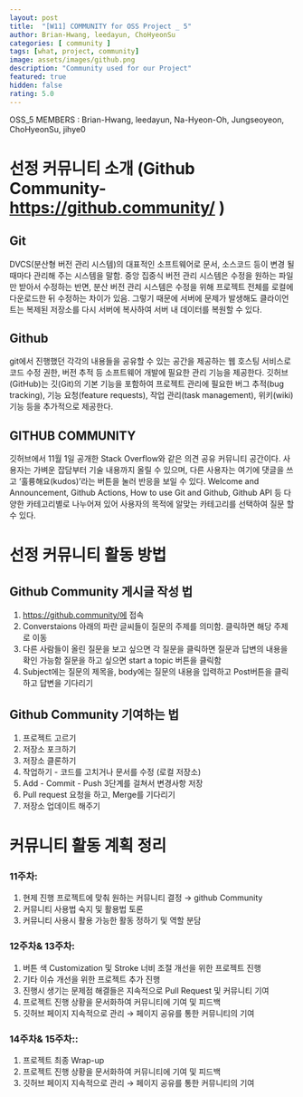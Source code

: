 ```yaml
---	
layout: post	
title:  "[W11] COMMUNITY for OSS Project _ 5"	
author: Brian-Hwang, leedayun, ChoHyeonSu
categories: [ community ]	
tags: [what, project, community]
image: assets/images/github.png
description: "Community used for our Project"	
featured: true	
hidden: false	
rating: 5.0	
---	
```


OSS_5 MEMBERS : Brian-Hwang, leedayun, Na-Hyeon-Oh, Jungseoyeon, ChoHyeonSu, jihye0



# 선정 커뮤니티 소개 (Github Community- https://github.community/ )

## Git

DVCS(분산형 버전 관리 시스템)의 대표적인 소프트웨어로 문서, 소스코드 등이 변경 될 때마다 관리해 주는 시스템을 말함. 중앙 집중식 버전 관리 시스템은 수정을 원하는 파일만 받아서 수정하는 반면, 분산 버전 관리 시스템은 수정을 위해 프로젝트 전체를 로컬에 다운로드한 뒤 수정하는 차이가 있음. 그렇기 때문에 서버에 문제가 발생해도 클라이언트는 복제된 저장소를 다시 서버에 복사하여 서버 내 데이터를 복원할 수 있다.

## Github

git에서 진행했던 각각의 내용들을 공유할 수 있는 공간을 제공하는 웹 호스팅 서비스로 코드 수정 권한, 버전 추적 등 소프트웨어 개발에 필요한 관리 기능을 제공한다. 깃허브(GitHub)는 깃(Git)의 기본 기능을 포함하여 프로젝트 관리에 필요한 버그 추적(bug tracking), 기능 요청(feature requests), 작업 관리(task management), 위키(wiki) 기능 등을 추가적으로 제공한다.

## GITHUB COMMUNITY

깃허브에서 11월 1일 공개한 Stack Overflow와 같은 의견 공유 커뮤니티 공간이다. 사용자는 가벼운 잡담부터 기술 내용까지 올릴 수 있으며, 다른 사용자는 여기에 댓글을 쓰고 ‘훌륭해요(kudos)’라는 버튼을 눌러 반응을 보일 수 있다.  Welcome and Announcement, Github Actions, How to use Git and Github, Github API 등 다양한 카테고리별로 나누어져 있어 사용자의 목적에 알맞는 카테고리를 선택하여 질문 할 수 있다.




# 선정 커뮤니티 활동 방법

## Github Community 게시글 작성 법

1. https://github.community/에 접속
2. Converstaions 아래의 파란 글씨들이 질문의 주제를 의미함. 클릭하면 해당 주제로 이동
3. 다른 사람들이 올린 질문을 보고 싶으면 각 질문을 클릭하면 질문과 답변의 내용을 확인 가능함
질문을 하고 싶으면 start a topic 버튼을 클릭함
4. Subject에는 질문의 제목을, body에는 질문의 내용을 입력하고 Post버튼을 클릭하고 답변을 기다리기


## Github Community 기여하는 법

1. 프로젝트 고르기
2. 저장소 포크하기
3. 저장소 클론하기
4. 작업하기 - 코드를 고치거나 문서를 수정 (로컬 저장소)
5. Add - Commit - Push 3단계를 걸쳐서 변경사항 저장
6. Pull request 요청을 하고, Merge를 기다리기
7. 저장소 업데이트 해주기




# 커뮤니티 활동 계획 정리

### 11주차:
1. 현제 진행 프로젝트에 맞춰 원하는 커뮤니티 결정 → github Community
2. 커뮤니티 사용법 숙지 및 활용법 토론
3. 커뮤니티 사용시 활용 가능한 활동 정하기 및 역할 분담

### 12주차& 13주차:
1. 버튼 색 Customization 및 Stroke 너비 조절 개선을 위한 프로젝트 진행
2. 기타 이슈 개선을 위한 프로젝트 추가 진행
3. 진행시 생기는 문제점 해결들은 지속적으로 Pull Request 및 커뮤니티 기여
4. 프로젝트 진행 상황을 문서화하여 커뮤니티에 기여 및 피드백
5. 깃허브 페이지 지속적으로 관리 → 페이지 공유를 통한 커뮤니티의 기여

### 14주차& 15주차::
1.	프로젝트 최종 Wrap-up
2.	프로젝트 진행 상황을 문서화하여 커뮤니티에 기여 및 피드백
3.	깃허브 페이지 지속적으로 관리 → 페이지 공유를 통한 커뮤니티의 기여

